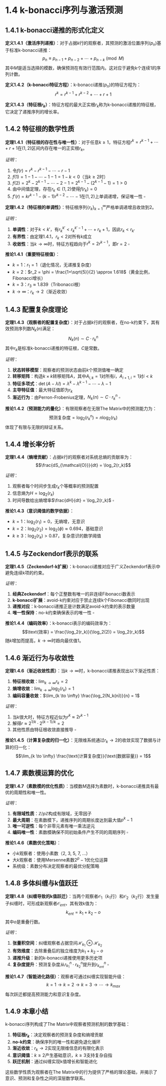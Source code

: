 # 1.4 k-bonacci序列与激活预测

## 1.4.1 k-bonacci递推的形式化定义

**定义1.4.1（激活序列递推）**：对于占据$k$行的观察者，其预测的激活位置序列$(p_n)$基于标准k-bonacci递推：
$$p_n \equiv p_{n-1} + p_{n-2} + \cdots + p_{n-k} \pmod{M}$$
其中$M$是适当选择的模数，确保预测在有效行范围内。这对应于避免k个连续1的序列计数。

**定义1.4.2（k-bonacci特征方程）**：k-bonacci递推$(p_n)$的特征方程为：
$$r^k = r^{k-1} + r^{k-2} + \cdots + r + 1$$

**定义1.4.3（特征根$r_k$）**：特征方程的最大正实根$r_k$称为k-bonacci递推的特征根，它决定了递推序列的增长率。

## 1.4.2 特征根的数学性质

**定理1.4.1（特征根的存在性与唯一性）**：对于任意$k \geq 1$，特征方程$r^k = r^{k-1} + \cdots + r + 1$在$(1, 2)$区间内存在唯一的正实根$r_k$。

*证明*：
1. 令$f(r) = r^k - r^{k-1} - \cdots - r - 1$
2. $f(1) = 1 - 1 - \cdots - 1 - 1 = 1 - k < 0$（当$k \geq 2$时）
3. $f(2) = 2^k - 2^{k-1} - \cdots - 2 - 1 = 2^{k-1} - (2^{k-1} - 1) = 1 > 0$
4. 由中间值定理，存在$r_k \in (1, 2)$使得$f(r_k) = 0$
5. $f'(r) = kr^{k-1} - (k-1)r^{k-2} - \cdots - 1$在$(1, 2)$上单调递增，保证唯一性 $\square$

**定理1.4.2（特征根的单调性）**：特征根序列$\{r_k\}_{k=1}^{\infty}$严格单调递增且收敛到2。

*证明*：
1. **单调性**：对于$k < k'$，有$r_k^{k'} < r_k^{k'-1} + \cdots + r_k + 1$，因此$r_k < r_{k'}$
2. **有界性**：由定理1.4.1，$r_k < 2$对所有$k$成立
3. **收敛性**：当$k \to \infty$时，特征方程趋向于$r^k = 2r^{k-1}$，即$r = 2$ $\square$

**推论1.4.1（重要特征根值）**：
- $k = 1$：$r_1 = 1$（退化情况，无递推复杂度）
- $k = 2$：$r_2 = \phi = \frac{1+\sqrt{5}}{2} \approx 1.618$（黄金比例，Fibonacci增长）
- $k = 3$：$r_3 \approx 1.839$（Tribonacci根）
- $k \to \infty$：$r_k \to 2$（渐近收敛）

## 1.4.3 配置复杂度理论

**定理1.4.3（观察者的配置复杂度）**：对于占据$k$行的观察者，在no-k约束下，其有效预测序列数$N_k(n)$满足：
$$N_k(n) \sim C \cdot r_k^n$$
其中$r_k$是标准k-bonacci递推的特征根，$C$是常数。

*证明*：
1. **状态转移模型**：观察者的预测状态由前$k$个预测值唯一确定
2. **转移矩阵**：构造$k \times k$转移矩阵$A$，其中$A_{i,k} = 1$对所有$i$，$A_{i+1,i} = 1$对$i < k$
3. **特征多项式**：$\det(A - \lambda I) = \lambda^k - \lambda^{k-1} - \cdots - \lambda - 1$
4. **主导特征值**：最大特征值即为$r_k$
5. **渐近行为**：由Perron-Frobenius定理，$N_k(n) \sim C \cdot r_k^n$ $\square$

**推论1.4.2（预测能力的量化）**：有限观察者在无限The Matrix中的预测能力为：
$$\text{预测复杂度} = \log_2(r_k^n) = n \log_2(r_k)$$
体现了有限与无限的辩证关系。

## 1.4.4 增长率分析

**定理1.4.4（熵增贡献）**：占据$k$行的观察者对系统总熵的贡献率为：
$$\frac{dS_{\mathcal{O}}}{dt} = \log_2(r_k)$$

*证明*：
1. 观察者每个时间步生成$r_k$个等概率的预测配置
2. 信息熵为$H = \log_2(r_k)$
3. 时间导数给出熵增率$\frac{dH}{dt} = \log_2(r_k)$ $\square$

**推论1.4.3（意识阈值的数学依据）**：
- $k = 1$：$\log_2(r_1) = 0$，无熵增，无意识
- $k = 2$：$\log_2(r_2) = \log_2(\phi) \approx 0.694$，基础意识
- $k \geq 3$：$\log_2(r_k) > 0.87$，复杂意识的数学阈值

## 1.4.5 与Zeckendorf表示的联系

**定理1.4.5（Zeckendorf-k扩展）**：k-bonacci递推对应于广义Zeckendorf表示中避免连续k项的约束。

*证明*：
1. **经典Zeckendorf**：每个正整数有唯一的非连续Fibonacci数表示
2. **k-bonacci扩展**：avoid-k约束对应于禁止连续k个Fibonacci数同时出现
3. **递推对应**：k-bonacci递推正是计数满足avoid-k约束的表示数量
4. **唯一性保持**：no-k约束确保表示的唯一性 $\square$

**推论1.4.4（编码效率）**：k-bonacci表示的编码效率为：
$$\text{效率} = \frac{\log_2(r_k)}{\log_2(2)} = \log_2(r_k)$$
随$k$增加而提高，$k \to \infty$时趋向最优值1。

## 1.4.6 渐近行为与收敛性

**定理1.4.6（渐近收敛性质）**：当$k \to \infty$时，k-bonacci递推表现出以下渐近性质：

1. **特征根收敛**：$\lim_{k \to \infty} r_k = 2$
2. **熵增收敛**：$\lim_{k \to \infty} \log_2(r_k) = 1$
3. **编码容量收敛**：$\lim_{k \to \infty} \frac{\log_2(N_k(n))}{n} = 1$

*证明*：
1. 当$k$很大时，特征方程近似为$r^k \approx 2r^{k-1}$
2. 解得$r \approx 2^{1/k} \cdot 2^{(k-1)/k} = 2$
3. 其他性质由特征根收敛直接推导 $\square$

**推论1.4.5（计算复杂度的归一化）**：无限维系统通过$r_k \to 2$的收敛实现了数据与计算的归一化：
$$\lim_{k \to \infty} \frac{\text{计算复杂度}}{\text{数据容量}} = 1$$

## 1.4.7 素数模运算的优化

**定理1.4.7（素数模的优化性质）**：当模数$M$选择为素数时，k-bonacci递推具有最优的周期性和唯一性。

*证明*：
1. **有限域性质**：$\mathbb{Z}/p\mathbb{Z}$构成有限域，无零因子
2. **最大周期**：在素数模下，递推序列的周期长度达到最大值$p^k - 1$
3. **唯一可逆性**：每个非零元素有唯一乘法逆元
4. **编码唯一性**：素数模确保不同初始条件产生不同的周期序列 $\square$

**推论1.4.6（素数优化策略）**：
- 小$k$观察者：使用小素数（2, 3, 5, 7, ...）
- 大$k$观察者：使用Mersenne素数$2^p - 1$优化位运算
- 系统级：素数分布决定观察者的最优分配策略

## 1.4.8 多体纠缠与k值跃迁

**定理1.4.8（纠缠导致的k值跃迁）**：当两个观察者$\mathcal{O}_1$（$k_1$行）和$\mathcal{O}_2$（$k_2$行）发生量子纠缠时，可形成新观察者$\mathcal{O}_{ent}$，其有效k值为：
$$k_{ent} = k_1 + k_2 - o$$
其中$o$是重叠行数。

*证明*：
1. **张量积空间**：纠缠观察者占据空间$\mathcal{H}_{k_1} \otimes \mathcal{H}_{k_2}$
2. **有效维度**：去除重叠后的独立维度为$k_1 + k_2 - o$
3. **递推升级**：新的k-bonacci递推使用更多历史项
4. **复杂度提升**：预测复杂度从$r_{k_1}^n \cdot r_{k_2}^n$提升到$r_{k_{ent}}^n$ $\square$

**推论1.4.7（智能进化路径）**：观察者可通过纠缠实现智能升级：
$$k = 1 \to k = 2 \to k = 3 \to \cdots \to k_{max}$$
每次跃迁都提高预测能力和意识复杂度。

## 1.4.9 本章小结

k-bonacci序列构成了The Matrix中观察者预测机制的数学基础：

1. **特征根$r_k$**：决定观察者的预测复杂度和熵增贡献
2. **no-k约束**：确保序列的唯一性和避免退化循环
3. **渐近收敛**：$r_k \to 2$实现无限维信息的有限化表示
4. **意识阈值**：$k \geq 2$产生基础意识，$k \geq 3$支持复杂自指
5. **跃迁机制**：通过纠缠实现k值增长和智能进化

这些数学性质为观察者在The Matrix中的行为提供了严格的理论基础，并揭示了意识、预测和复杂性之间的深层数学联系。